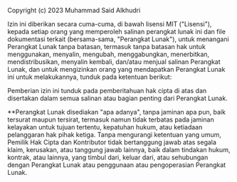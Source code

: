 Copyright (c) 2023 Muhammad Said Alkhudri

Izin ini diberikan secara cuma-cuma, di bawah lisensi MIT ("Lisensi"), kepada setiap orang yang memperoleh salinan perangkat lunak ini dan file dokumentasi terkait (bersama-sama, "Perangkat Lunak"), untuk menangani Perangkat Lunak tanpa batasan, termasuk tanpa batasan hak untuk menggunakan, menyalin, mengubah, menggabungkan, menerbitkan, mendistribusikan, menyalin kembali, dan/atau menjual salinan Perangkat Lunak, dan untuk mengizinkan orang yang mendapatkan Perangkat Lunak ini untuk melakukannya, tunduk pada ketentuan berikut:

Pemberian izin ini tunduk pada pemberitahuan hak cipta di atas dan disertakan dalam semua salinan atau bagian penting dari Perangkat Lunak.

**Perangkat Lunak disediakan "apa adanya", tanpa jaminan apa pun, baik tersurat maupun tersirat, termasuk namun tidak terbatas pada jaminan kelayakan untuk tujuan tertentu, kepatuhan hukum, atau ketiadaan pelanggaran hak pihak ketiga. Tanpa mengurangi ketentuan yang umum, Pemilik Hak Cipta dan Kontributor tidak bertanggung jawab atas segala klaim, kerusakan, atau tanggung jawab lainnya, baik dalam tindakan hukum, kontrak, atau lainnya, yang timbul dari, keluar dari, atau sehubungan dengan Perangkat Lunak atau penggunaan atau pengoperasian Perangkat Lunak.


